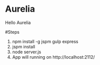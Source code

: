 # Aurelia
Hello Aurelia


#Steps
1. npm install -g jspm gulp express
2. jspm install
3. node server.js
4. App will running on http://localhost:2112/